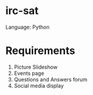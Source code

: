 # irc-sat
Language: Python

# Requirements
  1. Picture Slideshow
  2. Events page
  3. Questions and Answers forum
  4. Social media display
